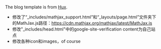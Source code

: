 The blog template is from [Hux](https://huangxuan.me/).

- 修改了“_includes/mathjax_support.html”和“\_layouts/page.html”文件夹下的MathJax.js路径：https://cdn.mathjax.org/mathjax/latest/MathJax.js
- 修改"_includes/head.html"中的google-site-verification content为自己站点
- 修改各种icon和images，of course